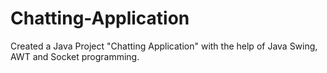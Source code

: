 # Chatting-Application
Created a Java Project "Chatting Application" with the help of Java Swing, AWT and Socket programming.
